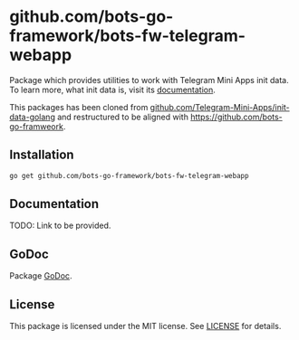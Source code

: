 # github.com/bots-go-framework/bots-fw-telegram-webapp

Package which provides utilities to work with Telegram Mini Apps init data.
To learn more, what init data is, visit its [documentation](https://docs.telegram-mini-apps.com/platform/init-data).

This packages has been cloned from [github.com/Telegram-Mini-Apps/init-data-golang](https://github.com/Telegram-Mini-Apps/init-data-golang)
and restructured to be aligned with https://github.com/bots-go-framweork.

## Installation

```bash
go get github.com/bots-go-framework/bots-fw-telegram-webapp
```

## Documentation

TODO: Link to be provided.

## GoDoc

Package [GoDoc](https://pkg.go.dev/github.com/bots-go-framework/bots-fw-telegram-webapp).

## License

This package is licensed under the MIT license. See [LICENSE](LICENSE) for details.
